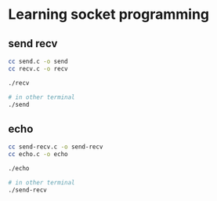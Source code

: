 # Learning socket programming

## send recv

``` sh
cc send.c -o send
cc recv.c -o recv

./recv

# in other terminal
./send
```

## echo

``` sh
cc send-recv.c -o send-recv
cc echo.c -o echo

./echo

# in other terminal
./send-recv
```
